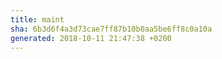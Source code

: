 ```yaml
---
title: maint
sha: 6b3d6f4a3d73cae7ff87b10b0aa5be6ff8c0a10a
generated: 2018-10-11 21:47:38 +0200
---
```

